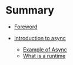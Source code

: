 # Summary

- [Foreword](./foreword.md)

- [Introduction to async](./ch00/00-introduction.md)
    - [Example of Async](./ch00/01-example.md)
    - [What is a runtime](./ch00/02-runtime.md)

<!-- - [Futures](./ch01-00-building-futures.md) -->
